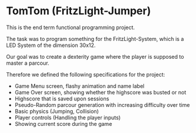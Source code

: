 # TomTom (FritzLight-Jumper)

This is the end term functional programming project.

The task was to program something for the FritzLight-System, which is a LED System of the dimension 30x12.

Our goal was to create a dexterity game where the player is supposed to master a parcour.

Therefore we defined the following specifications for the project:
- Game Menu screen, flashy animation and name label
- Game Over screen, showing whether the highscore was busted or not
- Highscore that is saved upon sessions
- Pseudo-Random parcour generation with increasing difficulty over time
- Basic physics (Jumping, Collision)
- Player controls (Handling the player inputs)
- Showing current score during the game

